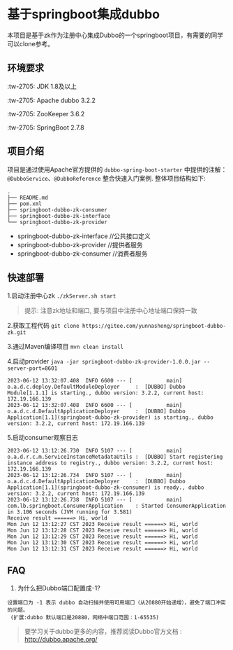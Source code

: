 # 基于springboot集成dubbo
本项目是基于zk作为注册中心集成Dubbo的一个springboot项目，有需要的同学可以clone参考。
## 环境要求
 :tw-2705: JDK 1.8及以上

 :tw-2705: Apache dubbo 3.2.2

 :tw-2705: ZooKeeper 3.6.2

 :tw-2705: SpringBoot 2.7.8

## 项目介绍
项目是通过使用Apache官方提供的 `dubbo-spring-boot-starter` 中提供的注解：`@DubboService`、`@DubboReference` 整合快速入门案例.
整体项目结构如下:
```text
.
├── README.md
├── pom.xml
├── springboot-dubbo-zk-consumer
├── springboot-dubbo-zk-interface
└── springboot-dubbo-zk-provider
```
* springboot-dubbo-zk-interface //公共接口定义
* springboot-dubbo-zk-provider //提供者服务
* springboot-dubbo-zk-consumer //消费者服务

## 快速部署
1.启动注册中心zk
`./zkServer.sh start`

> 提示: 注意zk地址和端口, 要与项目中注册中心地址端口保持一致

2.获取工程代码
`git clone https://gitee.com/yunnasheng/springboot-dubbo-zk.git`

3.通过Maven编译项目
`mvn clean install`

4.启动provider `java -jar springboot-dubbo-zk-provider-1.0.0.jar --server-port=8601`
```text
2023-06-12 13:32:07.408  INFO 6600 --- [           main] o.a.d.c.deploy.DefaultModuleDeployer     :  [DUBBO] Dubbo Module[1.1.1] is starting., dubbo version: 3.2.2, current host: 172.19.166.139
2023-06-12 13:32:07.408  INFO 6600 --- [           main] o.a.d.c.d.DefaultApplicationDeployer     :  [DUBBO] Dubbo Application[1.1](springboot-dubbo-zk-provider) is starting., dubbo version: 3.2.2, current host: 172.19.166.139
```

5.启动consumer观察日志
```text
2023-06-12 13:12:26.730  INFO 5107 --- [           main] o.a.d.r.c.m.ServiceInstanceMetadataUtils :  [DUBBO] Start registering instance address to registry., dubbo version: 3.2.2, current host: 172.19.166.139
2023-06-12 13:12:26.734  INFO 5107 --- [           main] o.a.d.c.d.DefaultApplicationDeployer     :  [DUBBO] Dubbo Application[1.1](springboot-dubbo-zk-consumer) is ready., dubbo version: 3.2.2, current host: 172.19.166.139
2023-06-12 13:12:26.738  INFO 5107 --- [           main] com.lb.springboot.ConsumerApplication    : Started ConsumerApplication in 3.106 seconds (JVM running for 3.581)
Receive result ======> Hi, world
Mon Jun 12 13:12:27 CST 2023 Receive result ======> Hi, world
Mon Jun 12 13:12:28 CST 2023 Receive result ======> Hi, world
Mon Jun 12 13:12:29 CST 2023 Receive result ======> Hi, world
Mon Jun 12 13:12:30 CST 2023 Receive result ======> Hi, world
Mon Jun 12 13:12:31 CST 2023 Receive result ======> Hi, world
```

## FAQ
1. 为什么把Dubbo端口配置成-1?
```text
设置端口为 -1 表示 dubbo 自动扫描并使用可用端口（从20880开始递增），避免了端口冲突的问题。
 (扩展:dubbo 默认端口是20880，网络中端口范围：1-65535)
```




> 要学习关于dubbo更多的内容，推荐阅读Dubbo官方文档 : http://dubbo.apache.org/ 
